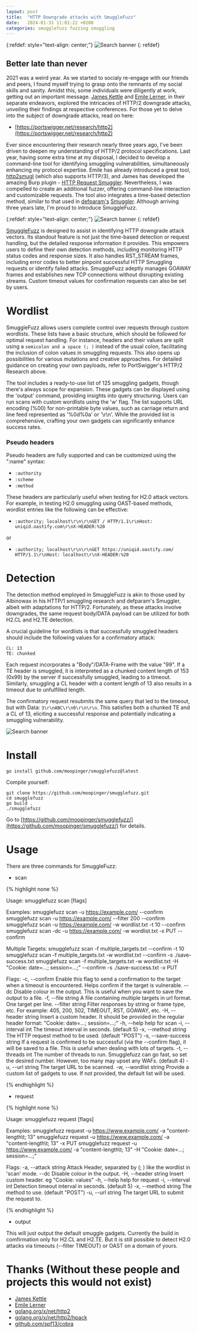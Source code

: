 ```yaml
---
layout: post
title:  "HTTP Downgrade attacks with SmuggleFuzz"
date:   2024-01-31 11:01:22 +0200
categories: smugglefuzz fuzzing smuggling
---
```


{:refdef: style="text-align: center;"}
![Search banner](/blog/assets/smgwhite.png)
{: refdef}

## Better late than never

2021 was a weird year. As we started to socialy re-engage with our friends and peers, I found myself trying to grasp onto the remnants of my social skills and sanity. Amidst this, some individuals were diligently at work, getting out an important message. [James Kettle](https://twitter.com/albinowax) and [Emile Lerner](https://twitter.com/emil_lerner), in their separate endeavors, explored the intricacies of HTTP/2 downgrade attacks, unveiling their findings at respective conferences. For those yet to delve into the subject of downgrade attacks, read on here:

* [https://portswigger.net/research/http2](https://portswigger.net/research/http2)


Ever since encountering their research nearly three years ago, I've been driven to deepen my understanding of HTTP/2 protocol specifications. Last year, having some extra time at my disposal, I decided to develop a command-line tool for identifying smuggling vulnerabilities, simultaneously enhancing my protocol expertise. Emile has already introduced a great tool, [http2smugl](https://github.com/neex/http2smugl/) (which also supports HTTP/3), and James has developed the amazing Burp plugin - [HTTP Request Smuggler](https://github.com/neex/http2smugl/). Nevertheless, I was compelled to create an additional fuzzer, offering command-line interaction and customizable requests. The tool also integrates a time-based detection method, similar to that used in [defparam's](https://twitter.com/defparam) [Smuggler](https://github.com/defparam/smuggler). Although arriving three years late, I'm proud to introduce SmuggleFuzz.

{:refdef: style="text-align: center;"}
![Search banner](/blog/assets/smugglerun.png)
{: refdef}



[SmuggleFuzz](https://github.com/Moopinger/smugglefuzz/) is designed to assist in identifying HTTP downgrade attack vectors. Its standout feature is not just the time-based detection or request handling, but the detailed response information it provides. This empowers users to define their own detection methods, including monitoring HTTP status codes and response sizes. It also handles RST_STREAM frames, including error codes to better pinpoint successful HTTP Smuggling requests or identify failed attacks. SmuggleFuzz adeptly manages GOAWAY frames and establishes new TCP connections without disrupting existing streams. Custom timeout values for confirmation requests can also be set by users.

# Wordlist

SmuggleFuzz allows users complete control over requests through custom wordlists. These lists have a basic structure, which should be followed for optimal request handling. For instance, headers and their values are split using a `semicolon and a space (; )` instead of the usual colon, facilitating the inclusion of colon values in smuggling requests. This also opens up possibilities for various mutations and creative approaches. For detailed guidance on creating your own payloads, refer to PortSwigger's HTTP/2 Research above.

The tool includes a ready-to-use list of 125 smuggling gadgets, though there's always scope for expansion. These gadgets can be displayed using the 'output' command, providing insights into query structuring. Users can run scans with custom wordlists using the 'w' flag. The list supports URL encoding (%00) for non-printable byte values, such as carriage return and line feed represented as '%0d%0a' or '\r\n'. While the provided list is comprehensive, crafting your own gadgets can significantly enhance success rates.



### Pseudo headers


Pseudo headers are fully supported and can be customized using the ":name" syntax:

* `:authority`
* `:scheme`
* `:method`

These headers are particularly useful when testing for H2.0 attack vectors. For example, in testing H2.0 smuggling using OAST-based methods, wordlist entries like the following can be effective:

* `:authority; localhost\r\n\r\nGET / HTTP/1.1\r\nHost: uniqid.oastify.com\r\nX-HEADER:%20`

or

* `:authority; localhost\r\n\r\nGET https://uniqid.oastify.com/ HTTP/1.1\r\nHost: localhost\r\nX-HEADER:%20`

# Detection

The detection method employed in SmuggleFuzz is akin to those used by Albinowax in his HTTP/1 smuggling research and defparam's Smuggler, albeit with adaptations for HTTP/2. Fortunately, as these attacks involve downgrades, the same request body/DATA payload can be utilized for both H2.CL and H2.TE detection.

A crucial guideline for wordlists is that successfully smuggled headers should include the following values for a confirmatory attack:

    CL: 13
    TE: chunked

Each request incorporates a "Body"/DATA-Frame with the value "99". If a TE header is smuggled, it is interpreted as a chunked content length of 153 (0x99) by the server if successfully smuggled, leading to a timeout. Similarly, smuggling a CL header with a content length of 13 also results in a timeout due to unfulfilled length.

The confirmatory request resubmits the same query that led to the timeout, but with Data: `3\r\nABC\r\n0\r\n\r\n`. This satisfies both a chunked TE and a CL of 13, eliciting a successful response and potentially indicating a smuggling vulnerability.

![Search banner](/blog/assets/smugfuzz-banner.png)

# Install

```
go install github.com/moopinger/smugglefuzz@latest
```


Compile yourself:


```
git clone https://github.com/moopinger/smugglefuzz.git
cd smugglefuzz
go build .
./smugglefuzz
```



Go to [https://github.com/moopinger/smugglefuzz/](https://github.com/moopinger/smugglefuzz/) for details.

# Usage

There are three commands for SmuggleFuzz:

* scan

{% highlight none %}

Usage:
  smugglefuzz scan [flags]

Examples:
	smugglefuzz scan -u https://example.com/ --confirm
	smugglefuzz scan -u https://example.com/ --filter 200 --confirm
	smugglefuzz scan -u https://example.com/ -w wordlist.txt -t 10 --confirm
	smugglefuzz scan -dc -u https://example.com/ -w wordlist.txt -x PUT --confirm

Multiple Targets:
	smugglefuzz scan -f multiple_targets.txt --confirm -t 10
	smugglefuzz scan -f multiple_targets.txt -w wordlist.txt --confirm -s ./save-success.txt
	smugglefuzz scan -f multiple_targets.txt -w wordlist.txt -H "Cookie: date=...; session=...;" --confirm -s ./save-success.txt -x PUT

Flags:
  -c, --confirm               Enable this flag to send a confirmation to the target when a timeout is encountered. Helps confirm if the target is vulnerable.
      --dc                    Disable colour in the output. This is useful when you want to save the output to a file.
  -f, --file string           A file containing multiple targets in url format. One target per line.
      --filter string         Filter responses by string or frame type, etc. For example: 405, 200, 502, TIMEOUT, RST, GOAWAY, etc.
  -H, --header string         Insert a custom header. It should be provided in the regular header format: "Cookie: date=...; session=...;"
  -h, --help                  help for scan
  -i, --interval int          The timeout interval in seconds. (default 5)
  -x, --method string         The HTTP request method to be used. (default "POST")
  -s, --save-success string   If a request is confirmed to be successful (via the --confirm flag), it will be saved to a file. This is useful when dealing with lots of targets.
  -t, --threads int           The number of threads to run. Smugglefuzz can go fast, so set the desired number. However, too many may upset any WAFs. (default 4)
  -u, --url string            The target URL to be scanned.
  -w, --wordlist string       Provide a custom list of gadgets to use. If not provided, the default list will be used.

{% endhighlight %}



* request

{% highlight none %}

Usage:
  smugglefuzz request [flags]

Examples:
	smugglefuzz request -u https://www.example.com/ -a "content-length\t; 13"
	smugglefuzz request -u https://www.example.com/ -a "content-length\t; 13" -x PUT
	smugglefuzz request -u https://www.example.com/ -a "content-length\t; 13" -H "Cookie: date=...; session=...;"

Flags:
  -a, --attack string   Attack Header, separated by (; ) like the wordlist in 'scan' mode.
      --dc              Disable colour in the output.
  -H, --header string   Insert custom header. eg "Cookie: values"
  -h, --help            help for request
  -i, --interval int    Detection timeout interval in seconds. (default 5)
  -x, --method string   The method to use. (default "POST")
  -u, --url string      The target URL to submit the request to.

  {% endhighlight %}

* output

This will just output the default smuggle gadgets. Currently the build in comfirmation only for H2.CL and H2.TE. But it is still possible to detect H2.0 attacks via timeouts (--filter TIMEOUT) or OAST on a domain of yours.

# Thanks (Without these people and projects this would not exist)

* [James Kettle](https://twitter.com/albinowax)
* [Emile Lerner](https://twitter.com/emil_lerner)
* [golang.org/x/net/http2](https://golang.org/x/net/http2)
* [golang.org/x/net/http2/hpack](https://golang.org/x/net/http2/hpack)
* [github.com/spf13/cobra](https://golang.org/x/net/http2/hpack)

